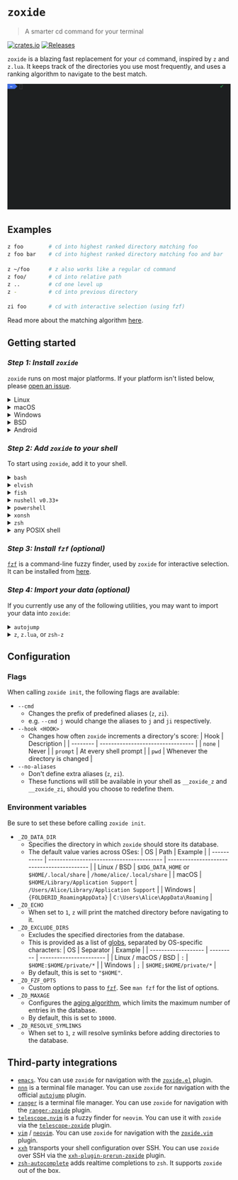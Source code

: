<!-- markdownlint-disable MD033 -->

# `zoxide`

> A smarter cd command for your terminal

[![crates.io][crates-io-badge]][crates.io]
[![Releases][releases-badge]][releases]

`zoxide` is a blazing fast replacement for your `cd` command, inspired by
`z` and `z.lua`. It keeps track of the directories you use most
frequently, and uses a ranking algorithm to navigate to the best match.

![Tutorial][tutorial]

## Examples

```sh
z foo        # cd into highest ranked directory matching foo
z foo bar    # cd into highest ranked directory matching foo and bar

z ~/foo      # z also works like a regular cd command
z foo/       # cd into relative path
z ..         # cd one level up
z -          # cd into previous directory

zi foo       # cd with interactive selection (using fzf)
```

Read more about the matching algorithm [here][algorithm-matching].

## Getting started

### *Step 1: Install `zoxide`*

`zoxide` runs on most major platforms. If your platform isn't listed below,
please [open an issue][issues].

<details>
<summary>Linux</summary>

To install `zoxide`, run this command in your terminal:

```sh
curl -sS https://webinstall.dev/zoxide | bash
```

Alternatively, you can use a package manager:

| Distribution       | Repository              | Instructions                                                                                   |
| ------------------ | ----------------------- | ---------------------------------------------------------------------------------------------- |
| ***Any***          | **[crates.io]**         | `cargo install zoxide`                                                                         |
| *Any*              | [conda-forge]           | `conda install -c conda-forge zoxide`                                                          |
| *Any*              | [Linuxbrew]             | `brew install zoxide`                                                                          |
| Alpine Linux 3.13+ | [Alpine Linux Packages] | `apk add zoxide`                                                                               |
| Arch Linux         | [AUR]                   | `yay -Sy zoxide-bin`                                                                           |
| CentOS 7+          | [Copr]                  | `dnf copr enable atim/zoxide` <br /> `dnf install zoxide`                                      |
| Debian Testing     | [Debian Packages]       | `apt install zoxide`                                                                           |
| Devuan 4.0+        | [Devuan Packages]       | `apt install zoxide`                                                                           |
| Fedora 32+         | [Fedora Packages]       | `dnf install zoxide`                                                                           |
| Gentoo             | [GURU Overlay]          | `eselect repository enable guru` <br /> `emerge --sync guru` <br /> `emerge app-shells/zoxide` |
| NixOS              | [nixpkgs]               | `nix-env -iA nixpkgs.zoxide`                                                                   |
| Parrot OS          |                         | `apt install zoxide`                                                                           |
| Ubuntu 21.04+      | [Ubuntu Packages]       | `apt install zoxide`                                                                           |
| Void Linux         | [Void Linux Packages]   | `xbps-install -S zoxide`                                                                       |

</details>

<details>
<summary>macOS</summary>

To install `zoxide`, use a package manager:

| Repository      | Instructions                          |
| --------------- | ------------------------------------- |
| **[crates.io]** | `cargo install zoxide`                |
| [conda-forge]   | `conda install -c conda-forge zoxide` |
| [Homebrew]      | `brew install zoxide`                 |
| [MacPorts]      | `port install zoxide`                 |

</details>

<details>
<summary>Windows</summary>

To install `zoxide`, run this command in your command prompt:

```sh
curl.exe -A "MS" https://webinstall.dev/zoxide | powershell
```

Alternatively, you can use a package manager:

| Repository      | Instructions                          |
| --------------- | ------------------------------------- |
| **[crates.io]** | `cargo install zoxide`                |
| [Chocolatey]    | `choco install zoxide`                |
| [conda-forge]   | `conda install -c conda-forge zoxide` |
| [Scoop]         | `scoop install zoxide`                |

</details>

<details>
<summary>BSD</summary>

To install `zoxide`, use a package manager:

| Distribution  | Repository      | Instructions           |
| ------------- | --------------- | ---------------------- |
| ***Any***     | **[crates.io]** | `cargo install zoxide` |
| DragonFly BSD | [DPorts]        | `pkg install zoxide`   |
| FreeBSD       | [FreshPorts]    | `pkg install zoxide`   |
| NetBSD        | [pkgsrc]        | `pkgin install zoxide` |

</details>

<details>
<summary>Android</summary>

To install `zoxide`, use a package manager:

| Repository | Instructions         |
| ---------- | -------------------- |
| [Termux]   | `pkg install zoxide` |

</details>

### *Step 2: Add `zoxide` to your shell*

To start using `zoxide`, add it to your shell.

<details>
<summary><code>bash</code></summary>

Add this to your configuration (usually `~/.bashrc`):

```sh
eval "$(zoxide init bash)"
```

</details>

<details>
<summary><code>elvish</code></summary>

Add this to your configuration (usually `~/.elvish/rc.elv`):

```sh
eval (zoxide init elvish | slurp)
```

</details>

<details>
<summary><code>fish</code></summary>

Add this to your configuration (usually `~/.config/fish/config.fish`):

```fish
zoxide init fish | source
```

</details>

<details>
<summary><code>nushell v0.33+</code></summary>

Add this to your configuration (find it by running `config path` in Nushell):

```toml
prompt = "__zoxide_hook;__zoxide_prompt"
startup = ["zoxide init nushell --hook prompt | save ~/.zoxide.nu", "source ~/.zoxide.nu"]
```

You can replace `__zoxide_prompt` with a custom prompt.

</details>

<details>
<summary><code>powershell</code></summary>

Add this to your configuration (find it by running `echo $profile` in
PowerShell):

```powershell
Invoke-Expression (& {
    $hook = if ($PSVersionTable.PSVersion.Major -lt 6) { 'prompt' } else { 'pwd' }
    (zoxide init --hook $hook powershell) -join "`n"
})
```

</details>

<details>
<summary><code>xonsh</code></summary>

Add this to your configuration (usually `~/.xonshrc`):

```python
execx($(zoxide init xonsh), 'exec', __xonsh__.ctx, filename='zoxide')
```

</details>

<details>
<summary><code>zsh</code></summary>

Add this to your configuration (usually `~/.zshrc`):

```sh
eval "$(zoxide init zsh)"
```

</details>

<details>
<summary>any POSIX shell</summary>

Add this to your configuration:

```sh
eval "$(zoxide init posix --hook prompt)"
```

</details>

### *Step 3: Install `fzf` (optional)*

[`fzf`][fzf] is a command-line fuzzy finder, used by `zoxide` for interactive
selection. It can be installed from [here][fzf-installation].

### *Step 4: Import your data (optional)*

If you currently use any of the following utilities, you may want to import
your data into `zoxide`:

<details>
<summary><code>autojump</code></summary>

```sh
zoxide import --from autojump path/to/db
```

</details>

<details>
<summary><code>z</code>, <code>z.lua</code>, or <code>zsh-z</code></summary>

```sh
zoxide import --from z path/to/db
```

</details>

## Configuration

### Flags

When calling `zoxide init`, the following flags are available:

- `--cmd`
  - Changes the prefix of predefined aliases (`z`, `zi`).
  - e.g. `--cmd j` would change the aliases to `j` and `ji` respectively.
- `--hook <HOOK>`
  - Changes how often `zoxide` increments a directory's score:
    | Hook     | Description                       |
    | -------- | --------------------------------- |
    | `none`   | Never                             |
    | `prompt` | At every shell prompt             |
    | `pwd`    | Whenever the directory is changed |
- `--no-aliases`
  - Don't define extra aliases (`z`, `zi`).
  - These functions will still be available in your shell as `__zoxide_z` and
    `__zoxide_zi`, should you choose to redefine them.

### Environment variables

Be sure to set these before calling `zoxide init`.

- `_ZO_DATA_DIR`
  - Specifies the directory in which `zoxide` should store its database.
  - The default value varies across OSes:
    | OS          | Path                                     | Example                                    |
    | ----------- | ---------------------------------------- | ------------------------------------------ |
    | Linux / BSD | `$XDG_DATA_HOME` or `$HOME/.local/share` | `/home/alice/.local/share`                 |
    | macOS       | `$HOME/Library/Application Support`      | `/Users/Alice/Library/Application Support` |
    | Windows     | `{FOLDERID_RoamingAppData}`              | `C:\Users\Alice\AppData\Roaming`           |
- `_ZO_ECHO`
  - When set to `1`, `z` will print the matched directory before navigating to
    it.
- `_ZO_EXCLUDE_DIRS`
  - Excludes the specified directories from the database.
  - This is provided as a list of [globs][glob], separated by OS-specific
    characters:
    | OS                  | Separator | Example                 |
    | ------------------- | --------- | ----------------------- |
    | Linux / macOS / BSD | `:`       | `$HOME:$HOME/private/*` |
    | Windows             | `;`       | `$HOME;$HOME/private/*` |
  - By default, this is set to `"$HOME"`.
- `_ZO_FZF_OPTS`
  - Custom options to pass to [`fzf`][fzf]. See `man fzf` for the list of
    options.
- `_ZO_MAXAGE`
  - Configures the [aging algorithm][algorithm-aging], which limits the maximum
    number of entries in the database.
  - By default, this is set to `10000`.
- `_ZO_RESOLVE_SYMLINKS`
  - When set to `1`, `z` will resolve symlinks before adding directories to the
    database.

## Third-party integrations

- [`emacs`][emacs]. You can use `zoxide` for navigation with the
  [`zoxide.el`][zoxide-el] plugin.
- [`nnn`][nnn] is a terminal file manager. You can use `zoxide` for navigation
  with the official [`autojump`][nnn-autojump] plugin.
- [`ranger`][ranger] is a terminal file manager. You can use `zoxide` for
  navigation with the [`ranger-zoxide`][ranger-zoxide] plugin.
- [`telescope.nvim`][telescope-nvim] is a fuzzy finder for `neovim`. You can
  use it with `zoxide` via the [`telescope-zoxide`][telescope-zoxide] plugin.
- [`vim`][vim] / [`neovim`][neovim]. You can use `zoxide` for navigation with
  the [`zoxide.vim`][zoxide-vim] plugin.
- [`xxh`][xxh] transports your shell configuration over SSH. You can use
  `zoxide` over SSH via the [`xxh-plugin-prerun-zoxide`][xxh-zoxide] plugin.
- [`zsh-autocomplete`][zsh-autocomplete] adds realtime completions to `zsh`. It
  supports `zoxide` out of the box.

[algorithm-aging]: https://github.com/ajeetdsouza/zoxide/wiki/Algorithm#aging
[algorithm-matching]: https://github.com/ajeetdsouza/zoxide/wiki/Algorithm#matching
[alpine linux packages]: https://pkgs.alpinelinux.org/packages?name=zoxide
[aur]: https://aur.archlinux.org/packages/zoxide-bin
[chocolatey]: https://community.chocolatey.org/packages/zoxide
[conda-forge]: https://anaconda.org/conda-forge/zoxide
[copr]: https://copr.fedorainfracloud.org/coprs/atim/zoxide/
[crates-io-badge]: https://img.shields.io/crates/v/zoxide
[crates.io]: https://crates.io/crates/zoxide
[debian packages]: https://packages.debian.org/testing/admin/zoxide
[devuan packages]: https://pkginfo.devuan.org/cgi-bin/package-query.html?c=package&q=zoxide
[dports]: https://github.com/DragonFlyBSD/DPorts/tree/master/sysutils/zoxide
[emacs]: https://www.gnu.org/software/emacs/
[fedora packages]: https://src.fedoraproject.org/rpms/rust-zoxide
[freshports]: https://www.freshports.org/sysutils/zoxide/
[fzf-installation]: https://github.com/junegunn/fzf#installation
[fzf]: https://github.com/junegunn/fzf
[glob]: https://man7.org/linux/man-pages/man7/glob.7.html
[guru overlay]: https://github.com/gentoo-mirror/guru
[homebrew]: https://formulae.brew.sh/formula/zoxide
[issues]: https://github.com/ajeetdsouza/zoxide/issues/new
[linuxbrew]: https://formulae.brew.sh/formula-linux/zoxide
[macports]: https://ports.macports.org/port/zoxide/summary
[neovim]: https://github.com/neovim/neovim
[nixpkgs]: https://github.com/NixOS/nixpkgs/blob/master/pkgs/tools/misc/zoxide/default.nix
[nnn-autojump]: https://github.com/jarun/nnn/blob/master/plugins/autojump
[nnn]: https://github.com/jarun/nnn
[pkgsrc]: https://pkgsrc.se/sysutils/zoxide
[ranger-zoxide]: https://github.com/jchook/ranger-zoxide
[ranger]: https://github.com/ranger/ranger
[releases-badge]: https://img.shields.io/github/v/release/ajeetdsouza/zoxide
[releases]: https://github.com/ajeetdsouza/zoxide/releases
[scoop]: https://github.com/ScoopInstaller/Main/tree/master/bucket/zoxide.json
[telescope-nvim]: https://github.com/nvim-telescope/telescope.nvim
[telescope-zoxide]: https://github.com/jvgrootveld/telescope-zoxide
[termux]: https://github.com/termux/termux-packages/tree/master/packages/zoxide
[tutorial]: contrib/tutorial.webp
[ubuntu packages]: https://packages.ubuntu.com/hirsute/zoxide
[vim]: https://github.com/vim/vim
[void linux packages]: https://github.com/void-linux/void-packages/tree/master/srcpkgs/zoxide
[xxh-zoxide]: https://github.com/xxh/xxh-plugin-prerun-zoxide
[xxh]: https://github.com/xxh/xxh
[zoxide-el]: https://gitlab.com/Vonfry/zoxide.el
[zoxide-vim]: https://github.com/nanotee/zoxide.vim
[zsh-autocomplete]: https://github.com/marlonrichert/zsh-autocomplete
